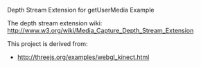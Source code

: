 Depth Stream Extension for getUserMedia Example

The depth stream extension wiki:
http://www.w3.org/wiki/Media_Capture_Depth_Stream_Extension

This project is derived from:
* http://threejs.org/examples/webgl_kinect.html